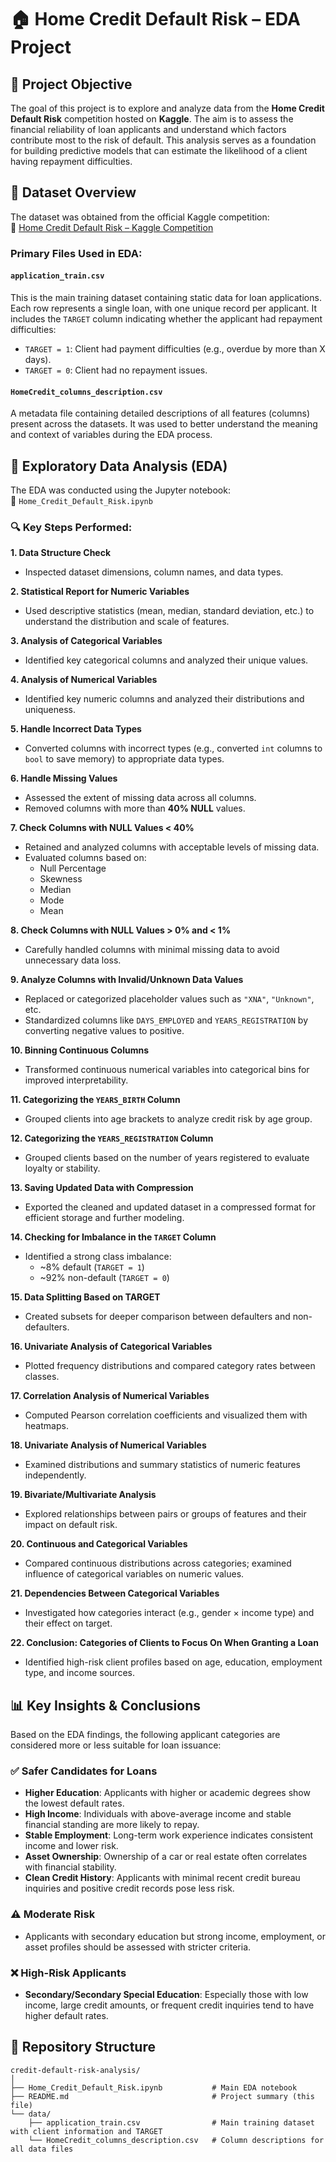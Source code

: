 # 🏠 Home Credit Default Risk – EDA Project

## 📌 Project Objective

The goal of this project is to explore and analyze data from the **Home Credit Default Risk** competition hosted on **Kaggle**. The aim is to assess the financial reliability of loan applicants and understand which factors contribute most to the risk of default. This analysis serves as a foundation for building predictive models that can estimate the likelihood of a client having repayment difficulties.

## 📂 Dataset Overview

The dataset was obtained from the official Kaggle competition:  
🔗 [Home Credit Default Risk – Kaggle Competition](https://www.kaggle.com/competitions/home-credit-default-risk)

### Primary Files Used in EDA:

#### `application_train.csv`
This is the main training dataset containing static data for loan applications. Each row represents a single loan, with one unique record per applicant. It includes the `TARGET` column indicating whether the applicant had repayment difficulties:

- `TARGET = 1`: Client had payment difficulties (e.g., overdue by more than X days).
- `TARGET = 0`: Client had no repayment issues.

#### `HomeCredit_columns_description.csv`
A metadata file containing detailed descriptions of all features (columns) present across the datasets. It was used to better understand the meaning and context of variables during the EDA process.

## 🧪 Exploratory Data Analysis (EDA)

The EDA was conducted using the Jupyter notebook:  
📄 `Home_Credit_Default_Risk.ipynb`

### 🔍 Key Steps Performed:

**1. Data Structure Check**
- Inspected dataset dimensions, column names, and data types.

**2. Statistical Report for Numeric Variables**
- Used descriptive statistics (mean, median, standard deviation, etc.) to understand the distribution and scale of features.

**3. Analysis of Categorical Variables**
- Identified key categorical columns and analyzed their unique values.

**4. Analysis of Numerical Variables**
- Identified key numeric columns and analyzed their distributions and uniqueness.

**5. Handle Incorrect Data Types**
- Converted columns with incorrect types (e.g., converted `int` columns to `bool` to save memory) to appropriate data types.

**6. Handle Missing Values**
- Assessed the extent of missing data across all columns.
- Removed columns with more than **40% NULL** values.

**7. Check Columns with NULL Values < 40%**
- Retained and analyzed columns with acceptable levels of missing data.
- Evaluated columns based on:
  - Null Percentage
  - Skewness
  - Median
  - Mode
  - Mean

**8. Check Columns with NULL Values > 0% and < 1%**
- Carefully handled columns with minimal missing data to avoid unnecessary data loss.

**9. Analyze Columns with Invalid/Unknown Data Values**
- Replaced or categorized placeholder values such as `"XNA"`, `"Unknown"`, etc.
- Standardized columns like `DAYS_EMPLOYED` and `YEARS_REGISTRATION` by converting negative values to positive.

**10. Binning Continuous Columns**
- Transformed continuous numerical variables into categorical bins for improved interpretability.

**11. Categorizing the `YEARS_BIRTH` Column**
- Grouped clients into age brackets to analyze credit risk by age group.

**12. Categorizing the `YEARS_REGISTRATION` Column**
- Grouped clients based on the number of years registered to evaluate loyalty or stability.

**13. Saving Updated Data with Compression**
- Exported the cleaned and updated dataset in a compressed format for efficient storage and further modeling.

**14. Checking for Imbalance in the `TARGET` Column**
- Identified a strong class imbalance:
  - ~8% default (`TARGET = 1`)
  - ~92% non-default (`TARGET = 0`)

**15. Data Splitting Based on TARGET**

- Created subsets for deeper comparison between defaulters and non-defaulters.

**16. Univariate Analysis of Categorical Variables**

- Plotted frequency distributions and compared category rates between classes.

**17. Correlation Analysis of Numerical Variables**

- Computed Pearson correlation coefficients and visualized them with heatmaps.

**18. Univariate Analysis of Numerical Variables**

- Examined distributions and summary statistics of numeric features independently.

**19. Bivariate/Multivariate Analysis**

- Explored relationships between pairs or groups of features and their impact on default risk.

**20. Continuous and Categorical Variables**

- Compared continuous distributions across categories; examined influence of categorical variables on numeric values.

**21. Dependencies Between Categorical Variables**

- Investigated how categories interact (e.g., gender × income type) and their effect on target.

**22. Conclusion: Categories of Clients to Focus On When Granting a Loan**

- Identified high-risk client profiles based on age, education, employment type, and income sources.

## 📊 Key Insights & Conclusions

Based on the EDA findings, the following applicant categories are considered more or less suitable for loan issuance:

### ✅ Safer Candidates for Loans
- **Higher Education**: Applicants with higher or academic degrees show the lowest default rates.
- **High Income**: Individuals with above-average income and stable financial standing are more likely to repay.
- **Stable Employment**: Long-term work experience indicates consistent income and lower risk.
- **Asset Ownership**: Ownership of a car or real estate often correlates with financial stability.
- **Clean Credit History**: Applicants with minimal recent credit bureau inquiries and positive credit records pose less risk.

### ⚠️ Moderate Risk
- Applicants with secondary education but strong income, employment, or asset profiles should be assessed with stricter criteria.

### ❌ High-Risk Applicants
- **Secondary/Secondary Special Education**: Especially those with low income, large credit amounts, or frequent credit inquiries tend to have higher default rates.

## 📁 Repository Structure

```text
credit-default-risk-analysis/
│
├── Home_Credit_Default_Risk.ipynb           # Main EDA notebook
├── README.md                                # Project summary (this file)
└── data/                                    
    ├── application_train.csv                # Main training dataset with client information and TARGET
    └── HomeCredit_columns_description.csv   # Column descriptions for all data files



